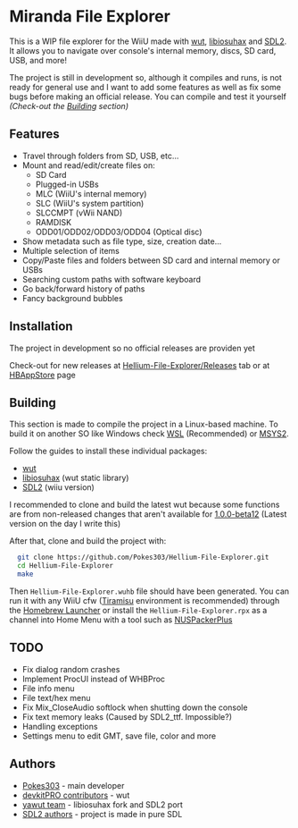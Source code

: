 
# Miranda File Explorer

This is a WIP file explorer for the WiiU made with [wut](https://github.com/devkitPro/wut), [libiosuhax](https://github.com/yawut/libiosuhax) and [SDL2](https://github.com/yawut/SDL). It allows you to navigate over console's internal memory, discs, SD card, USB, and more!

The project is still in development so, although it compiles and runs, is not ready for general use and I want to add some features as well as fix some bugs before making an official release. You can compile and test it yourself _(Check-out the [Building](#Building) section)_

<!--![Logo](https://user-images.githubusercontent.com/24766260/166570126-04a03e89-5784-4fa8-a928-0310bbaf16c3.png)-->


## Features

- Travel through folders from SD, USB, etc...
- Mount and read/edit/create files on:
    * SD Card
    * Plugged-in USBs
    * MLC (WiiU's internal memory)
    * SLC (WiiU's system partition)
    * SLCCMPT (vWii NAND)
    * RAMDISK
    * ODD01/ODD02/ODD03/ODD04 (Optical disc)
- Show metadata such as file type, size, creation date...
- Multiple selection of items
- Copy/Paste files and folders between SD card and internal memory or USBs
- Searching custom paths with software keyboard
- Go back/forward history of paths
- Fancy background bubbles
## Installation

The project in development so no official releases are providen yet

Check-out for new releases at [Hellium-File-Explorer/Releases](https://github.com/Pokes303/Hellium-File-Explorer/releases) tab or at [HBAppStore](https://apps.fortheusers.org/wiiu) page
## Building

This section is made to compile the project in a Linux-based machine. To build it on another SO like Windows check [WSL](https://docs.microsoft.com/en-us/windows/wsl/install) (Recommended) or [MSYS2](https://www.msys2.org/).

Follow the guides to install these individual packages:
- [wut](https://github.com/devkitPro/wut)
- [libiosuhax](https://github.com/yawut/libiosuhax) (wut static library)
- [SDL2](https://github.com/yawut/SDL) (wiiu version)

I recommended to clone and build the latest wut because some functions are from non-released changes that aren't available for [1.0.0-beta12](https://github.com/devkitPro/wut/releases/) (Latest version on the day I write this)

After that, clone and build the project with:

```bash
  git clone https://github.com/Pokes303/Hellium-File-Explorer.git
  cd Hellium-File-Explorer
  make
```

Then `Hellium-File-Explorer.wuhb` file should have been generated. You can run it with any WiiU cfw ([Tiramisu](https://tiramisu.foryour.cafe/) environment is recommended) through the [Homebrew Launcher](https://github.com/dimok789/homebrew_launcher) or install the `Hellium-File-Explorer.rpx` as a channel into Home Menu with a tool such as [NUSPackerPlus](https://github.com/Pokes303/NUSPackerPlus)
## TODO

- Fix dialog random crashes
- Implement ProcUI instead of WHBProc
- File info menu
- File text/hex menu
- Fix Mix_CloseAudio softlock when shutting down the console
- Fix text memory leaks (Caused by SDL2_ttf. Impossible?)
- Handling exceptions
- Settings menu to edit GMT, save file, color and more
<!-- ## Screenshots-->

<!-- ![App Screenshot](https://via.placeholder.com/468x300?text=App+Screenshot+Here)-->


## Authors

- [Pokes303](https://github.com/Pokes303) - main developer
- [devkitPRO contributors](https://github.com/devkitPro/wut/graphs/contributors) - wut
- [yawut team](https://github.com/yawut) - libiosuhax fork and SDL2 port
- [SDL2 authors](https://github.com/libsdl-org/SDL) - project is made in pure SDL

